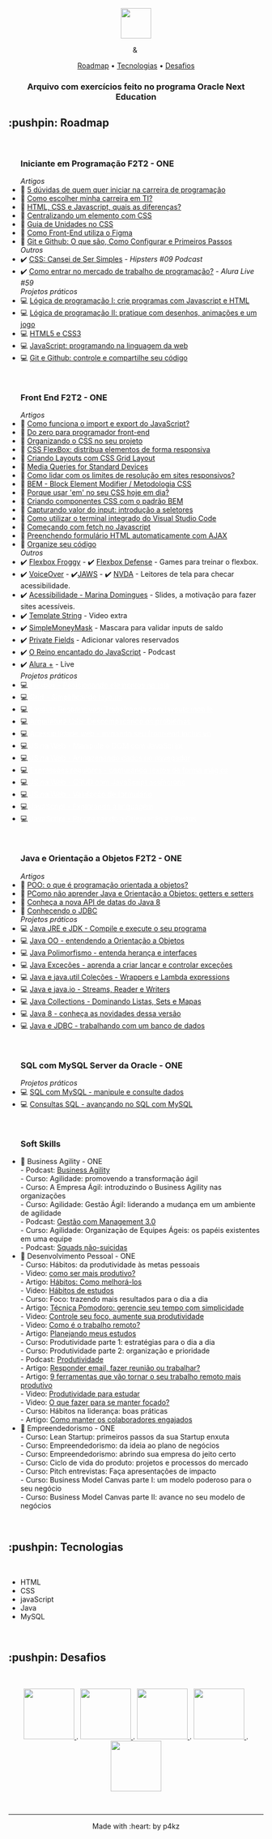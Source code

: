 <p align="center">
  <img height="60px" src="https://i.imgur.com/w0NvalO.png">
</p>

<p align="center">
  <img height="9" src="https://i.imgur.com/PvAbpvx.png"> &
  <img height="13" src="https://i.imgur.com/rEzWrXJ.png">
</p>


<p align="center">
    <a href="https://github.com/p4kz/oracle-next-education#roadmap">Roadmap</a>
  • <a href="https://github.com/p4kz/oracle-next-education#techs">Tecnologias</a> 
  • <a href="https://github.com/p4kz/oracle-next-education#challenge">Desafios</a>
    <h3 align="center">Arquivo com exercícios feito no programa Oracle Next Education
    </h3>
</p>

<h2>:pushpin: Roadmap</h2>
<br>
<p id="roadmap"> 
  <ul>
    <h3>Iniciante em Programação F2T2 - ONE</h3>
    <em>Artigos</em>
    <br>
    <li>📜 <a href="https://www.alura.com.br/artigos/5-duvidas-de-quem-quer-iniciar-na-carreira-de-programacao">5 dúvidas de quem quer iniciar na carreira de programação</a></li>
    <li>📜 <a href="https://www.alura.com.br/artigos/como-escolher-minha-carreira-em-ti">Como escolher minha carreira em TI?</a></li>
    <li>📜 <a href="https://www.alura.com.br/artigos/html-css-e-js-definicoes">HTML, CSS e Javascript, quais as diferenças?</a></li>
    <li>📜 <a href="https://www.alura.com.br/artigos/centralizando-elementos-com-css">Centralizando um elemento com CSS</a></li>
    <li>📜 <a href="https://www.alura.com.br/artigos/guia-de-unidades-no-css">Guia de Unidades no CSS</a></li>
    <li>📜 <a href="https://cursos.alura.com.br/extra/alura-mais/como-front-end-utiliza-o-figma-c858">Como Front-End utiliza o Figma</a></li>
    <li>📜 <a href="https://www.alura.com.br/artigos/o-que-e-git-github">Git e Github: O que são, Como Configurar e Primeiros Passos</a></li>
    <em>Outros</em>
    <li>✔️ <a href="https://cursos.alura.com.br/extra/hipsterstech/css-cansei-de-ser-simples-hipsters-09-a577">CSS: Cansei de Ser Simples</a><em> - Hipsters #09 Podcast</em></li>
    <li>✔️ <a href="https://www.youtube.com/watch?v=wUX-tRMynHE&t=5s">Como entrar no mercado de trabalho de programação?</a><em> - Alura Live #59</em></li>
    <em>Projetos práticos</em>
    <li>💻 <a href="./01 - Iniciante em Programação F2T2 - ONE/Lógica de Programação I">Lógica de programação I: crie programas com Javascript e HTML</a></li>
    <li>💻 <a href="./01 - Iniciante em Programação F2T2 - ONE/Lógica de Programação II">Lógica de programação II: pratique com desenhos, animações e um jogo</a></li>
    <li>💻 <a href="./01 - Iniciante em Programação F2T2 - ONE/HTML-CSS">HTML5 e CSS3</a></li>
    <li>💻 <a href="./01 - Iniciante em Programação F2T2 - ONE/JavaScript programando na linguagem da web">JavaScript: programando na linguagem da web</a></li>
    <li>💻 <a href="./01 - Iniciante em Programação F2T2 - ONE/Git e Github">Git e Github: controle e compartilhe seu código</a></li>
  </ul>
  <br>
  <ul>
    <h3>Front End F2T2 - ONE</h3>
    <em>Artigos</em>
    <br>
    <li>📜 <a href="https://www.alura.com.br/artigos/como-funciona-o-import-e-export-do-javascript">Como funciona o import e export do JavaScript?</a></li>
    <li>📜 <a href="https://www.alura.com.br/artigos/do-zero-para-programador-front-end">Do zero para programador front-end</a></li>
    <li>📜 <a href="https://www.alura.com.br/artigos/organizando-o-css-no-seu-projeto">Organizando o CSS no seu projeto</a></li>
    <li>📜 <a href="https://cursos.alura.com.br/extra/alura-mais/css-flexbox-distribua-elementos-de-forma-responsiva-c301">CSS FlexBox: distribua elementos de forma responsiva</a></li>
    <li>📜 <a href="https://www.alura.com.br/artigos/criando-layouts-com-css-grid-layout">Criando Layouts com CSS Grid Layout</a></li>
    <li>📜 <a href="https://css-tricks.com/snippets/css/media-queries-for-standard-devices/">Media Queries for Standard Devices</a></li>
    <li>📜 <a href="https://www.alura.com.br/artigos/como-lidar-com-os-limites-de-resolucao-em-sites-responsivos">Como lidar com os limites de resolução em sites responsivos?</a></li>
    <li>📜 <a href="https://css-tricks.com/bem-101/">BEM - Block Element Modifier / Metodologia CSS</a></li>
    <li>📜 <a href="https://www.alura.com.br/artigos/porque-usar-em-no-seu-css-hoje-em-dia">Porque usar 'em' no seu CSS hoje em dia?</a></li>
    <li>📜 <a href="https://www.alura.com.br/artigos/criando-componentes-css-com-padrao-bem">Criando componentes CSS com o padrão BEM</a></li>
    <li>📜 <a href="https://www.alura.com.br/artigos/capturando-valor-do-input-introducao-a-seletores">Capturando valor do input: introdução a seletores</a></li>
    <li>📜 <a href="https://www.alura.com.br/artigos/comecando-com-fetch-no-javascript">Como utilizar o terminal integrado do Visual Studio Code</a></li>
    <li>📜 <a href="https://www.alura.com.br/artigos/como-utilizar-terminal-integrado-visual-studio-code">Começando com fetch no Javascript</a></li>
    <li>📜 <a href="https://www.alura.com.br/artigos/preenchendo-formulario-html-automaticamente-com-ajax">Preenchendo formulário HTML automaticamente com AJAX</a></li>
    <li>📜 <a href="https://www.alura.com.br/artigos/organize-seu-codigo-javascript-de-maneira-facil">Organize seu código</a></li>
    <em>Outros</em>
    <li>✔️ <a href="http://flexboxfroggy.com/">Flexbox Froggy</a> - ✔️ <a href="http://www.flexboxdefense.com/">Flexbox Defense</a> - Games para treinar o flexbox.</li>
    <li>✔️ <a href="https://www.apple.com/br/accessibility/vision/">VoiceOver</a> - ✔️<a href="https://www.freedomscientific.com/products/software/jaws/">JAWS</a> - ✔️ <a href="https://www.nvaccess.org/download/">NVDA</a> - Leitores de tela para checar acessibilidade.</li>
    <li>✔️ <a href="https://www.apple.com/br/accessibility/vision/">Acessibilidade - Marina Domingues</a> - Slides, a motivação para fazer sites acessíveis.</li>
    <li>✔️ <a href="https://cursos.alura.com.br/extra/alura-mais/template-string-c123">Template String</a> - Video extra</li>
    <li>✔️ <a href="https://github.com/codermarcos/simple-mask-money">SimpleMoneyMask</a> - Mascara para validar inputs de saldo</li> 
    <li>✔️ <a href="https://github.com/tc39/proposal-class-fields#private-fields">Private Fields</a> - Adicionar valores reservados</li>
    <li>✔️ <a href="https://cursos.alura.com.br/extra/hipsterstech/o-reino-encantado-do-javascript-hipsters-38-a548">O Reino encantado do JavaScript</a> - Podcast</li>
    <li>✔️ <a href="https://www.facebook.com/AluraCursosOnline/videos/vl.358719527812713/1302936079820966/?type=1">Alura +</a> - Live</li>
    <em>Projetos práticos</em>
    <li>💻 <a href="./02 - Front End F2T2 - ONE/Flexbox - Posicionando elementos na tela" style="color:#fff;">Flexbox - Posicionando elementos na tela</a></li>
    <li>💻 <a href="./02 - Front End F2T2 - ONE/Grid - Simplificando layouts" style="color:#fff;">Grid - Simplificando layouts</a></li>
    <li>💻 <a href="./02 - Front End F2T2 - ONE/Layouts Responsivos trabalhando com layouts mobile" style="color:#fff;">Layouts Responsivos: Trabalhando com layouts mobile</a></li>
    <li>💻 <a href="./02 - Front End F2T2 - ONE/Arquitetura CSS - Descomplicando os problemas" style="color:#fff;">Arquitetura CSS: Descomplicando os problemas</a></li>
    <li>💻 <a href="./02 - Front End F2T2 - ONE/Acessibilidade web - tornando seu front-end inclusivo" style="color:#fff;">Acessibilidade web - tornando seu front-end inclusivo</a></li>
    <li>💻 <a href="./02 - Front End F2T2 - ONE/JS na Web - Manipule o DOM com JavaScript" style="color:#fff;">JS na Web - Manipule o DOM com JavaScript</a></li>
    <li>💻 <a href="./02 - Front End F2T2 - ONE/JS na Web - Armazenando dados no navegador" style="color:#fff;">JS na Web - Armazenando dados no navegador</a></li>
    <li>💻 <a href="./02 - Front End F2T2 - ONE/Expressões regulares - capturando textos de forma mágica" style="color:#fff;">Expressões regulares - capturando textos de forma mágica</a></li>
    <li>💻 <a href="./02 - Front End F2T2 - ONE/JS na Web - CRUD com JavaScript assíncrono" style="color:#fff;">JS na Web - CRUD com JavaScript assíncrono</a></li>
    <li>💻 <a href="./02 - Front End F2T2 - ONE/JS na Web - Validação de formulário" style="color:#fff;">JS na Web - Validação de formulário</a></li>
    <li>💻 <a href="./02 - Front End F2T2 - ONE/JavaScript - Explorando a linguagem" style="color:#fff;">JavaScript - Explorando a linguagem</a></li>
    <li>💻 <a href="./02 - Front End F2T2 - ONE/JavaScript - Programando a Orientação a Objetos" style="color:#fff;">JavaScript - Programando a Orientação a Objetos</a></li>
  </ul>
  <br>
  <ul>
    <h3>Java e Orientação a Objetos F2T2 - ONE</h3>
    <em>Artigos</em>
    <li>📜 <a href="https://www.alura.com.br/artigos/poo-programacao-orientada-a-objetos">POO: o que é programação orientada a objetos?</a></li>
    <li>📜 <a href="https://www.alura.com.br/artigos/nao-aprender-oo-getters-e-setters">PComo não aprender Java e Orientação a Objetos: getters e setters</a></li>
    <li>📜 <a href="https://www.alura.com.br/artigos/conheca-a-nova-api-de-datas-do-java-8">Conheça a nova API de datas do Java 8</a></li>
    <li>📜 <a href="https://www.alura.com.br/artigos/conhecendo-o-jdbc">Conhecendo o JDBC</a></li>
    <em>Projetos práticos</em>
    <li>💻 <a href="./03 - Java e Orientação a Objetos F2T2 - ONE/Java JRE e JDK - Compile e execute o seu programa" >Java JRE e JDK - Compile e execute o seu programa</a></li>
    <li>💻 <a href="./03 - Java e Orientação a Objetos F2T2 - ONE/Java OO - entendendo a Orientação a Objetos" >Java OO - entendendo a Orientação a Objetos</a></li>
    <li>💻 <a href="./03 - Java e Orientação a Objetos F2T2 - ONE/Java Polimorfismo - entenda herança e interfaces" >Java Polimorfismo - entenda herança e interfaces</a></li>
    <li>💻 <a href="./03 - Java e Orientação a Objetos F2T2 - ONE/Java Exceções - aprenda a criar lançar e controlar exceções" >Java Exceções - aprenda a criar lançar e controlar exceções</a></li>
    <li>💻 <a href="./03 - Java e Orientação a Objetos F2T2 - ONE/Java e java.util Coleções - Wrappers e Lambda expressions" >Java e java.util Coleções - Wrappers e Lambda expressions</a></li>
    <li>💻 <a href="./03 - Java e Orientação a Objetos F2T2 - ONE/Java e java.io - Streams, Reader e Writers" >Java e java.io - Streams, Reader e Writers</a></li>
    <li>💻 <a href="./03 - Java e Orientação a Objetos F2T2 - ONE/Java Collections - Dominando Listas, Sets e Mapas" >Java Collections - Dominando Listas, Sets e Mapas</a></li>
    <li>💻 <a href="./03 - Java e Orientação a Objetos F2T2 - ONE/Java 8 - conheça as novidades dessa versão" >Java 8 - conheça as novidades dessa versão</a></li>
    <li>💻 <a href="./03 - Java e Orientação a Objetos F2T2 - ONE/Java e JDBC - trabalhando com um banco de dados" >Java e JDBC - trabalhando com um banco de dados</a></li>
  </ul>
  <br>
  <ul>
    <h3>SQL com MySQL Server da Oracle - ONE</h3>
    <em>Projetos práticos</em>
    <li>💻 <a href="./04 - AlumniONE/SQL com MySQL - manipule e consulte dados">SQL com MySQL - manipule e consulte dados</a></li>
    <li>💻 <a href="./04 - AlumniONE/Consultas SQL - avançando no SQL com MySQL">Consultas SQL - avançando no SQL com MySQL</a></li>
  </ul>
  <br>
  <ul>
    <h3>Soft Skills</h3>
    <li>📙 Business Agility - ONE
    <br>
    - Podcast: <a href="https://cursos.alura.com.br/extra/hipsterstech/business-agility-hipsters-147-a432">Business Agility</a>
    <br>
    - Curso: Agilidade: promovendo a transformação ágil
    <br>
    - Curso: A Empresa Ágil: introduzindo o Business Agility nas organizações
    <br>
    - Curso: Agilidade: Gestão Ágil: liderando a mudança em um ambiente de agilidade
    <br>
    - Podcast: <a href="https://cursos.alura.com.br/extra/hipsterstech/gestao-com-management-3-0-hipsters-80-a506">Gestão com Management 3.0</a>
    <br>
    - Curso: Agilidade: Organização de Equipes Ágeis: os papéis existentes em uma equipe
    <br>
    - Podcast: <a href="https://cursos.alura.com.br/extra/hipsterstech/squads-nao-suicidas-hipsters-08-a578">Squads não-suicidas</a>
    </li>
    <li>📙 Desenvolvimento Pessoal - ONE
      <br>
      - Curso: Hábitos: da produtividade às metas pessoais
      <br>
      - Video: <a href="https://www.youtube.com/watch?v=yfcgz3Ivs6g">como ser mais produtivo?</a>
      <br>
      - Artigo: <a href="https://www.alura.com.br/artigos/habitos-como-melhora-los">Hábitos: Como melhorá-los</a>
      <br>
      - Video: <a href="https://www.youtube.com/watch?v=a84Hd9c1_sw">Hábitos de estudos</a>
      <br>
      - Curso: Foco: trazendo mais resultados para o dia a dia
      <br>
      - Artigo: <a href="https://www.alura.com.br/artigos/tecnica-pomodoro">Técnica Pomodoro: gerencie seu tempo com simplicidade</a>
      <br>
      - Video: <a href="https://cursos.alura.com.br/formacao-produtividade-one">Controle seu foco, aumente sua produtividade</a>
      <br>
      - Video: <a href="https://www.youtube.com/watch?v=V0FuAukFSzc&t=6s">Como é o trabalho remoto?</a>
      <br>
      - Artigo: <a href="https://www.alura.com.br/artigos/planejando-meus-estudos">Planejando meus estudos</a>
      <br>
      - Curso: Produtividade parte 1: estratégias para o dia a dia
      <br>
      - Curso: Produtividade parte 2: organização e prioridade
      <br>
      - Podcast: <a href="https://cursos.alura.com.br/extra/hipsterstech/produtividade-hipsters-76-a510">Produtividade</a>
      <br>
      - Artigo: <a href="https://www.alura.com.br/artigos/produtividade-responder-email-fazer-reuniao-ou-trabalhar">Responder email, fazer reunião ou trabalhar?</a>
      <br>
      - Artigo: <a href="https://www.alura.com.br/artigos/9-ferramentas-que-vao-tornar-o-seu-trabalho-remoto-mais-produtivo">9 ferramentas que vão tornar o seu trabalho remoto mais produtivo</a>
      <br>
      - Video: <a href="https://www.youtube.com/watch?v=UTHMKSxLHsI&list=PLh2Y_pKOa4Uc6DxNrBC5-ATs19YHDEIe_&index=37">Produtividade para estudar</a>
      <br>
      - Video: <a href="https://www.youtube.com/watch?v=RhfUEGgK1Ms">O que fazer para se manter focado?</a>
      <br>
      - Curso: Hábitos na liderança: boas práticas
      <br>
      - Artigo: <a href="https://www.alura.com.br/artigos/como-manter-os-colaboradores-engajados">Como manter os colaboradores engajados</a>
      <br>
    </li>
    <li>📙 Empreendedorismo - ONE
      <br> 
      - Curso: Lean Startup: primeiros passos da sua Startup enxuta
      <br>
      - Curso: Empreendedorismo: da ideia ao plano de negócios
      <br>
      - Curso: Empreendedorismo: abrindo sua empresa do jeito certo
      <br>
      - Curso: Ciclo de vida do produto: projetos e processos do mercado
      <br>
      - Curso: Pitch entrevistas: Faça apresentações de impacto
      <br>
      - Curso: Business Model Canvas parte I: um modelo poderoso para o seu negócio
      <br>
      - Curso: Business Model Canvas parte II: avance no seu modelo de negócios
      <br>
    </li>
  </ul>
</p>
<br>
<h2> :pushpin: Tecnologias</h2>
<br>
<ul id="techs">
  <li>HTML</li>
  <li>CSS</li>
  <li>javaScript</li>
  <li>Java</li>
  <li>MySQL</li>
</ul>
<br>

<h2> :pushpin: Desafios</h2>
<br>

<p id="challenge" align="center">
  <a href="https://github.com/p4kz/a-deco" target="_blank"> 
  <img src="https://i.imgur.com/LVI3goy.png" width="100px">
  </a>
  .
  <a href="https://github.com/p4kz/four-k" target="_blank"> 
  <img src="https://i.imgur.com/GKDsDgn.png" width="100px">
  </a>
  .
  <a href="https://github.com/p4kz/almost-secret-project" target="_blank"> 
  <img src="https://i.imgur.com/tRpO0ip.png" width="100px">
  </a>
  .
  <a href="https://github.com/p4kz/alur4-geek" target="_blank"> 
  <img src="https://i.imgur.com/kxxSuEx.png" width="100px">
  </a>
  .
  <a href="https://github.com/p4kz/money-converter" target="_blank"> 
  <img src="https://i.imgur.com/Iq1eeMy.png" width="100px">
  </a>
</p>

<br>
<footer>
<hr></hr>
<p align="center">Made with :heart: by p4kz</p>
</footer>
